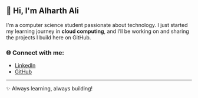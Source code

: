 ## 👋 Hi, I'm Alharth Ali  

I'm a computer science student passionate about technology. I just started my learning journey in **cloud computing**, and I’ll be working on and sharing the projects I build here on GitHub.  

### 🌐 Connect with me:
- [LinkedIn](linkedin.com/in/alharth-ali-1784542b5)   
- [GitHub](https://github.com/AlharthAli)  

---
✨ Always learning, always building!
